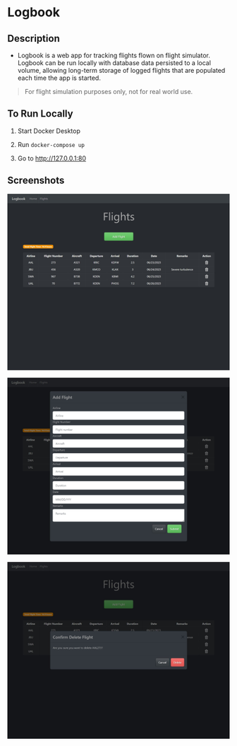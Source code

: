 # Logbook

## Description
- Logbook is a web app for tracking flights flown on flight simulator. Logbook can be run locally with database data persisted to a local volume, allowing long-term storage of logged flights that are populated each time the app is started.
>For flight simulation purposes only, not for real world use.

## To Run Locally

1. Start Docker Desktop

2. Run `docker-compose up`

3. Go to http://127.0.0.1:80

## Screenshots

![Flights](screenshots/flights.jpg)

![Add Flight](screenshots/add.jpg)

![Delete](screenshots/delete.jpg)
